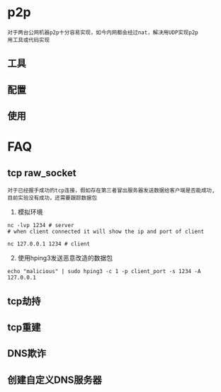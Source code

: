 # p2p

    对于两台公网机器p2p十分容易实现，如今内网都会经过nat，解决用UDP实现p2p
    用工具或代码实现

## 工具
## 配置
## 使用

# FAQ
## tcp raw_socket

    对于已经握手成功的tcp连接，假如存在第三者冒出服务器发送数据给客户端是否能成功,
    目前实验没有成功，还需要跟踪数据包
1. 模拟环境
```shell
nc -lvp 1234 # server
# when client connected it will show the ip and port of client

nc 127.0.0.1 1234 # client
```

2. 使用hping3发送恶意改造的数据包
```shell
echo "malicious" | sudo hping3 -c 1 -p client_port -s 1234 -A 127.0.0.1
```

## tcp劫持
## tcp重建
## DNS欺诈
## 创建自定义DNS服务器